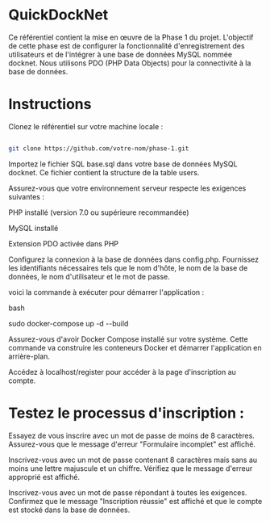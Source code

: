 # QuickDockNet

Ce référentiel contient la mise en œuvre de la Phase 1 du projet. L'objectif de cette phase est de configurer la fonctionnalité d'enregistrement des utilisateurs et de l'intégrer à une base de données MySQL nommée docknet. Nous utilisons PDO (PHP Data Objects) pour la connectivité à la base de données.

# Instructions
Clonez le référentiel sur votre machine locale :

```bash

git clone https://github.com/votre-nom/phase-1.git
```
Importez le fichier SQL base.sql dans votre base de données MySQL docknet. Ce fichier contient la structure de la table users.

Assurez-vous que votre environnement serveur respecte les exigences suivantes :

PHP installé (version 7.0 ou supérieure recommandée)

MySQL installé

Extension PDO activée dans PHP

Configurez la connexion à la base de données dans config.php. Fournissez les identifiants nécessaires tels que le nom d'hôte, le nom de la base de données, le nom d'utilisateur et le mot de passe.

voici la commande à exécuter pour démarrer l'application :

bash

sudo docker-compose up -d --build

Assurez-vous d'avoir Docker Compose installé sur votre système. Cette commande va construire les conteneurs Docker et démarrer l'application en arrière-plan.

Accédez à localhost/register pour accéder à la page d'inscription au compte.

# Testez le processus d'inscription :

Essayez de vous inscrire avec un mot de passe de moins de 8 caractères. Assurez-vous que le message d'erreur "Formulaire incomplet" est affiché.

Inscrivez-vous avec un mot de passe contenant 8 caractères mais sans au moins une lettre majuscule et un chiffre. Vérifiez que le message d'erreur approprié est affiché.

Inscrivez-vous avec un mot de passe répondant à toutes les exigences. Confirmez que le message "Inscription réussie" est affiché et que le compte est stocké dans la base de données.
